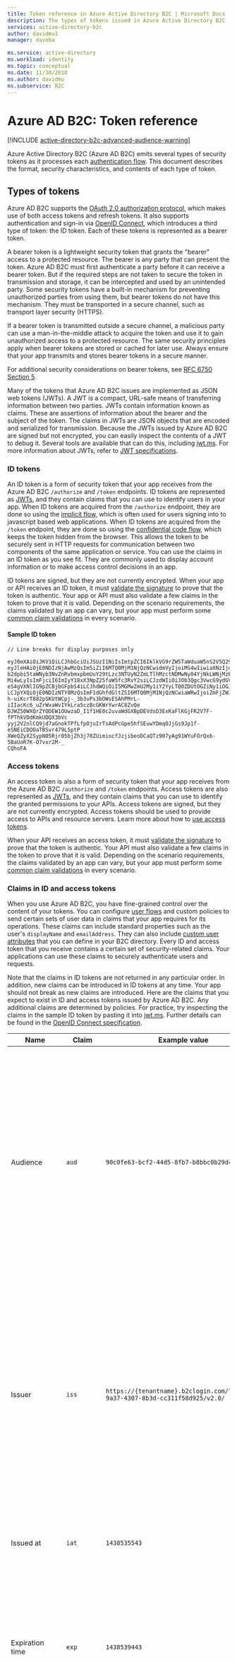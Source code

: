 ```yaml
---
title: Token reference in Azure Active Directory B2C | Microsoft Docs
description: The types of tokens issued in Azure Active Directory B2C
services: active-directory-b2c
author: davidmu1
manager: daveba

ms.service: active-directory
ms.workload: identity
ms.topic: conceptual
ms.date: 11/30/2018
ms.author: davidmu
ms.subservice: B2C
---
```


# Azure AD B2C: Token reference

[!INCLUDE [active-directory-b2c-advanced-audience-warning](../../includes/active-directory-b2c-advanced-audience-warning.md)]

Azure Active Directory B2C (Azure AD B2C) emits several types of security tokens as it processes each [authentication flow](active-directory-b2c-apps.md). This document describes the format, security characteristics, and contents of each type of token.

## Types of tokens
Azure AD B2C supports the [OAuth 2.0 authorization protocol](active-directory-b2c-reference-protocols.md), which makes use of both access tokens and refresh tokens. It also supports authentication and sign-in via [OpenID Connect](active-directory-b2c-reference-protocols.md), which introduces a third type of token: the ID token. Each of these tokens is represented as a bearer token.

A bearer token is a lightweight security token that grants the "bearer" access to a protected resource. The bearer is any party that can present the token. Azure AD B2C must first authenticate a party before it can receive a bearer token. But if the required steps are not taken to secure the token in transmission and storage, it can be intercepted and used by an unintended party. Some security tokens have a built-in mechanism for preventing unauthorized parties from using them, but bearer tokens do not have this mechanism. They must be transported in a secure channel, such as transport layer security (HTTPS).

If a bearer token is transmitted outside a secure channel, a malicious party can use a man-in-the-middle attack to acquire the token and use it to gain unauthorized access to a protected resource. The same security principles apply when bearer tokens are stored or cached for later use. Always ensure that your app transmits and stores bearer tokens in a secure manner.

For additional security considerations on bearer tokens, see [RFC 6750 Section 5](https://tools.ietf.org/html/rfc6750).

Many of the tokens that Azure AD B2C issues are implemented as JSON web tokens (JWTs). A JWT is a compact, URL-safe means of transferring information between two parties. JWTs contain information known as claims. These are assertions of information about the bearer and the subject of the token. The claims in JWTs are JSON objects that are encoded and serialized for transmission. Because the JWTs issued by Azure AD B2C are signed but not encrypted, you can easily inspect the contents of a JWT to debug it. Several tools are available that can do this, including [jwt.ms](https://jwt.ms). For more information about JWTs, refer to [JWT specifications](https://self-issued.info/docs/draft-ietf-oauth-json-web-token.html).

### ID tokens

An ID token is a form of security token that your app receives from the Azure AD B2C `/authorize` and `/token` endpoints. ID tokens are represented as [JWTs](#types-of-tokens), and they contain claims that you can use to identify users in your app. When ID tokens are acquired from the `/authorize` endpoint, they are done so using the [implicit flow](active-directory-b2c-reference-spa.md), which is often used for users signing into to javascript based web applications. When ID tokens are acquired from the `/token` endpoint, they are done so using the [confidential code flow](active-directory-b2c-reference-oidc.md), which keeps the token hidden from the browser. This allows the token to be securely sent in HTTP requests for communication between two components of the same application or service. You can use the claims in an ID token as you see fit. They are commonly used to display account information or to make access control decisions in an app.  

ID tokens are signed, but they are not currently encrypted. When your app or API receives an ID token, it must [validate the signature](#token-validation) to prove that the token is authentic. Your app or API must also validate a few claims in the token to prove that it is valid. Depending on the scenario requirements, the claims validated by an app can vary, but your app must perform some [common claim validations](#token-validation) in every scenario.

#### Sample ID token
```
// Line breaks for display purposes only

eyJ0eXAiOiJKV1QiLCJhbGciOiJSUzI1NiIsImtpZCI6IklkVG9rZW5TaWduaW5nS2V5Q29udGFpbmVyIn0.
eyJleHAiOjE0NDIzNjAwMzQsIm5iZiI6MTQ0MjM1NjQzNCwidmVyIjoiMS4wIiwiaXNzIjoiaHR0cHM6Ly9s
b2dpbi5taWNyb3NvZnRvbmxpbmUuY29tLzc3NTUyN2ZmLTlhMzctNDMwNy04YjNkLWNjMzExZjU4ZDkyNS92
Mi4wLyIsImFjciI6ImIyY18xX3NpZ25faW5fc3RvY2siLCJzdWIiOiJOb3Qgc3VwcG9ydGVkIGN1cnJlbnRs
eS4gVXNlIG9pZCBjbGFpbS4iLCJhdWQiOiI5MGMwZmU2My1iY2YyLTQ0ZDUtOGZiNy1iOGJiYzBiMjlkYzYi
LCJpYXQiOjE0NDIzNTY0MzQsImF1dGhfdGltZSI6MTQ0MjM1NjQzNCwiaWRwIjoiZmFjZWJvb2suY29tIn0.
h-uiKcrT882pSKUtWCpj-_3b3vPs3bOWsESAhPMrL-iIIacKc6_uZrWxaWvIYkLra5czBcGKWrYwrAC8ZvQe
DJWZ50WXQrZYODEW1OUwzaD_I1f1HE0c2uvaWdGXBpDEVdsD3ExKaFlKGjFR2V7F-fPThkVDdKmkUDQX3bVc
yyj2V2nlCQ9jd7aGnokTPfLfpOjuIrTsAdPcGpe5hfSEuwYDmqOJjGs9Jp1f-eSNEiCDQOaTBSvr479L5ptP
XWeQZyX2SypN05Rjr05bjZh3j70ZUimiocfJzjibeoDCaQTz907yAg91WYuFOrQxb-5BaUoR7K-O7vxr2M-_
CQhoFA

```

### Access tokens

An access token is also a form of security token that your app receives from the Azure AD B2C `/authorize` and `/token` endpoints. Access tokens are also represented as [JWTs](#types-of-tokens), and they contain claims that you can use to identify the granted permissions to your APIs. Access tokens are signed, but they are not currently encrypted. Access tokens should be used to provide access to APIs and resource servers. Learn more about how to [use access tokens](active-directory-b2c-access-tokens.md). 

When your API receives an access token, it must [validate the signature](#token-validation) to prove that the token is authentic. Your API must also validate a few claims in the token to prove that it is valid. Depending on the scenario requirements, the claims validated by an app can vary, but your app must perform some [common claim validations](#token-validation) in every scenario.

### Claims in ID and access tokens

When you use Azure AD B2C, you have fine-grained control over the content of your tokens. You can configure [user flows](active-directory-b2c-reference-policies.md) and custom policies to send certain sets of user data in claims that your app requires for its operations. These claims can include standard properties such as the user's `displayName` and `emailAddress`. They can also include [custom user attributes](active-directory-b2c-reference-custom-attr.md) that you can define in your B2C directory. Every ID and access token that you receive contains a certain set of security-related claims. Your applications can use these claims to securely authenticate users and requests.

Note that the claims in ID tokens are not returned in any particular order. In addition, new claims can be introduced in ID tokens at any time. Your app should not break as new claims are introduced. Here are the claims that you expect to exist in ID and access tokens issued by Azure AD B2C. Any additional claims are determined by policies. For practice, try inspecting the claims in the sample ID token by pasting it into [jwt.ms](https://jwt.ms). Further details can be found in the [OpenID Connect specification](https://openid.net/specs/openid-connect-core-1_0.html).

| Name | Claim | Example value | Description |
| --- | --- | --- | --- |
| Audience |`aud` |`90c0fe63-bcf2-44d5-8fb7-b8bbc0b29dc6` |An audience claim identifies the intended recipient of the token. For Azure AD B2C, the audience is your app's application ID, as assigned to your app in the app registration portal. Your app should validate this value and reject the token if it does not match. Audience is synonymous with resource. |
| Issuer |`iss` |`https://{tenantname}.b2clogin.com/775527ff-9a37-4307-8b3d-cc311f58d925/v2.0/` |This claim identifies the security token service (STS) that constructs and returns the token. It also identifies the Azure AD directory in which the user was authenticated. Your app should validate the issuer claim to ensure that the token came from the Azure Active Directory v2.0 endpoint. |
| Issued at |`iat` |`1438535543` |This claim is the time at which the token was issued, represented in epoch time. |
| Expiration time |`exp` |`1438539443` |The expiration time claim is the time at which the token becomes invalid, represented in epoch time. Your app should use this claim to verify the validity of the token lifetime. |
| Not before |`nbf` |`1438535543` |This claim is the time at which the token becomes valid, represented in epoch time. This is usually the same as the time the token was issued. Your app should use this claim to verify the validity of the token lifetime. |
| Version |`ver` |`1.0` |This is the version of the ID token, as defined by Azure AD. |
| Code hash |`c_hash` |`SGCPtt01wxwfgnYZy2VJtQ` |A code hash is included in an ID token only when the token is issued together with an OAuth 2.0 authorization code. A code hash can be used to validate the authenticity of an authorization code. For more details on how to perform this validation, see the [OpenID Connect specification](https://openid.net/specs/openid-connect-core-1_0.html).  |
| Access token hash |`at_hash` |`SGCPtt01wxwfgnYZy2VJtQ` |An access token hash is included in an ID token only when the token is issued together with an OAuth 2.0 access token. An access token hash can be used to validate the authenticity of an access token. For more details on how to perform this validation, see the [OpenID Connect specification](https://openid.net/specs/openid-connect-core-1_0.html)  |
| Nonce |`nonce` |`12345` |A nonce is a strategy used to mitigate token replay attacks. Your app can specify a nonce in an authorization request by using the `nonce` query parameter. The value you provide in the request will be emitted unmodified in the `nonce` claim of an ID token only. This allows your app to verify the value against the value it specified on the request, which associates the app's session with a given ID token. Your app should perform this validation during the ID token validation process. |
| Subject |`sub` |`884408e1-2918-4cz0-b12d-3aa027d7563b` |This is the principal about which the token asserts information, such as the user of an app. This value is immutable and cannot be reassigned or reused. It can be used to perform authorization checks safely, such as when the token is used to access a resource. By default, the subject claim is populated with the object ID of the user in the directory. To learn more, see [Azure Active Directory B2C: Token, session, and single sign-on configuration](active-directory-b2c-token-session-sso.md). |
| Authentication context class reference |`acr` |Not applicable |Not used currently, except in the case of older policies. To learn more, see [Azure Active Directory B2C: Token, session, and single sign-on configuration](active-directory-b2c-token-session-sso.md). |
| Trust framework policy |`tfp` |`b2c_1_sign_in` |This is the name of the policy that was used to acquire the ID token. |
| Authentication time |`auth_time` |`1438535543` |This claim is the time at which a user last entered credentials, represented in epoch time. |

### Refresh tokens
Refresh tokens are security tokens that your app can use to acquire new ID tokens and access tokens in an OAuth 2.0 flow. They provide your app with long-term access to resources on behalf of users without requiring interaction with those users.

To receive a refresh token in a token response, your app must request the `offline_access` scope. To learn more about the `offline_access` scope, refer to the [Azure AD B2C protocol reference](active-directory-b2c-reference-protocols.md).

Refresh tokens are, and will always be, completely opaque to your app. They are issued by Azure AD and can be inspected and interpreted only by Azure AD. They are long-lived, but your app should not be written with the expectation that a refresh token will last for a specific period of time. Refresh tokens can be invalidated at any moment for a variety of reasons. The only way for your app to know if a refresh token is valid is to attempt to redeem it by making a token request to Azure AD.

When you redeem a refresh token for a new token (and if your app has been granted the `offline_access` scope), you will receive a new refresh token in the token response. You should save the newly issued refresh token. It should replace the refresh token you previously used in the request. This helps guarantee that your refresh tokens remain valid for as long as possible.

## Token validation
To validate a token, your app should check both the signature and claims of the token.

Many open source libraries are available for validating JWTs, depending on your preferred language. We recommend that you explore those options rather than implement your own validation logic. The information in this guide can help you learn how to properly use those libraries.

### Validate the signature
A JWT contains three segments, separated by the `.` character. The first segment is the *header*, the second is the *body*, and the third is the *signature*. The signature segment can be used to validate the authenticity of the token so that it can be trusted by your app.

Azure AD B2C tokens are signed by using industry-standard asymmetric encryption algorithms, such as RSA 256. The header of the token contains information about the key and encryption method used to sign the token:

```
{
        "typ": "JWT",
        "alg": "RS256",
        "kid": "GvnPApfWMdLRi8PDmisFn7bprKg"
}
```

The `alg` claim indicates the algorithm that was used to sign the token. The `kid` claim indicates the particular public key that was used to sign the token.

At any given time, Azure AD can sign a token by using any one of a certain set of public-private key pairs. Azure AD rotates the possible set of keys periodically, so your app should be written to handle those key changes automatically. A reasonable frequency to check for updates to the public keys used by Azure AD is every 24 hours.

Azure AD B2C has an OpenID Connect metadata endpoint. This allows apps to fetch information about Azure AD B2C at runtime. This information includes endpoints, token contents, and token signing keys. Your B2C directory contains a JSON metadata document for each policy. For example, the metadata document for the `b2c_1_sign_in` policy in  `fabrikamb2c.onmicrosoft.com` is located at:

```
https://fabrikamb2c.b2clogin.com/fabrikamb2c.onmicrosoft.com/v2.0/.well-known/openid-configuration?p=b2c_1_sign_in
```

`fabrikamb2c.onmicrosoft.com` is the B2C directory used to authenticate the user, and `b2c_1_sign_in` is the policy used to acquire the token. To determine which policy was used to sign a token (and where to go to fetch the metadata), you have two options. First, the policy name is included in the `acr` claim in the token. You can parse claims out of the body of the JWT by base-64 decoding the body and deserializing the JSON string that results. The `acr` claim will be the name of the policy that was used to issue the token.  Your other option is to encode the policy in the value of the `state` parameter when you issue the request, and then decode it to determine which policy was used. Either method is valid.

The metadata document is a JSON object that contains several useful pieces of information. These include the location of the endpoints required to perform OpenID Connect authentication. They also include `jwks_uri`, which gives the location of the set of public keys that are used to sign tokens. That location is provided here, but it is best to fetch the location dynamically by using the metadata document and parsing out `jwks_uri`:

```
https://fabrikamb2c.b2clogin.com/fabrikamb2c.onmicrosoft.com/discovery/v2.0/keys?p=b2c_1_sign_in
```

The JSON document located at this URL contains all the public key information in use at a particular moment. Your app can use the `kid` claim in the JWT header to select the public key in the JSON document that is used to sign a particular token. It can then perform signature validation by using the correct public key and the indicated algorithm.

A description of how to perform signature validation is outside the scope of this document. Many open source libraries are available to help you with this if you need it.

### Validate the claims
When your app or API receives an ID token, it should also perform several checks against the claims in the ID token. These include, but are not limited to:

* The **audience** claim: This verifies that the ID token was intended to be given to your app.
* The **not before** and **expiration time** claims: These verify that the ID token has not expired.
* The **issuer** claim: This verifies that the token was issued to your app by Azure AD.
* The **nonce**: This is a strategy for token replay attack mitigation.

For a full list of validations your app should perform, refer to the [OpenID Connect specification](https://openid.net). Details of the expected values for these claims are included in the preceding [token section](#types-of-tokens).  

## Token lifetimes
The following token lifetimes are provided to further your knowledge. They can help you when you develop and debug apps. Note that your apps should not be written to expect any of these lifetimes to remain constant. They can and will change. Read more about the [customization of token lifetimes](active-directory-b2c-token-session-sso.md) in Azure AD B2C.

| Token | Lifetime | Description |
| --- | --- | --- |
| ID tokens |One hour |ID tokens are typically valid for an hour. Your web app can use this lifetime to maintain its own sessions with users (recommended). You can also choose a different session lifetime. If your app needs to get a new ID token, it simply needs to make a new sign-in request to Azure AD. If a user has a valid browser session with Azure AD, that user might not be required to enter credentials again. |
| Refresh tokens |Up to 14 days |A single refresh token is valid for a maximum of 14 days. However, a refresh token can become invalid at any time for a number of reasons. Your app should continue to try to use a refresh token until the request fails, or until your app replaces the refresh token with a new one. A refresh token can also become invalid if 90 days have passed since the user last entered credentials. |
| Authorization codes |Five minutes |Authorization codes are intentionally short-lived. They should be redeemed immediately for access tokens, ID tokens, or refresh tokens when they are received. |

